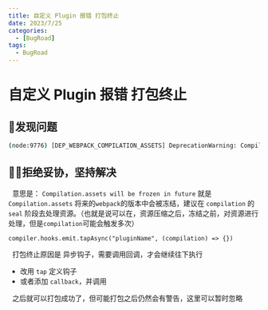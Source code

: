 ```yaml
---
title: 自定义 Plugin 报错 打包终止
date: 2023/7/25
categories:
  - [BugRoad]
tags: 
  - BugRoad
---
```


# 自定义 Plugin 报错 打包终止

## 🤔发现问题

```bash
(node:9776) [DEP_WEBPACK_COMPILATION_ASSETS] DeprecationWarning: Compilation.assets will be frozen in future, all modifications are deprecated.BREAKING CHANGE: No more changes should happen to Compilation.assets after sealing the Compilation.Do changes to assets earlier, e. g. in Compilation.hooks.processAssets.Make sure to an appropriate stage from Compilation.PROCESS_ASSETS_STAGE_*. Use `node --trace-deprecation ...` to show where the warning was created)
```

## 🙅‍♂️拒绝妥协，坚持解决

  意思是： `Compilation.assets will be frozen in future`  就是 `Compilation.assets` 将来的`webpack`的版本中会被冻结，建议在 `compilation` 的 `seal` 阶段去处理资源。（也就是说可以在，资源压缩之后，冻结之前，对资源进行处理，但是`compilation`可能会触发多次）

`compiler.hooks.emit.tapAsync("pluginName", (compilation) => {})`

  打包终止原因是 异步钩子，需要调用回调，才会继续往下执行

- 改用 `tap` 定义钩子
- 或者添加 `callback`，并调用

  之后就可以打包成功了，但可能打包之后仍然会有警告，这里可以暂时忽略